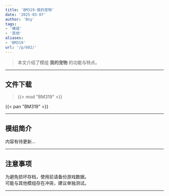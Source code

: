 ```yaml
---
title: 'BM319-我的宠物'
date: '2025-03-07'
author: 'Bny'
tags:
- '模组'
- '其他'
aliases:
- 'BM319'
url: '/p/602/'
---
```


> 本文介绍了模组 **我的宠物** 的功能与特点。

---

## 文件下载  

> {{< mod "BM319" >}}  

{{< pan "BM319" >}}  

---

## 模组简介

>  
内容有待更新...  

---

## 注意事项

>  
为避免损坏存档，使用前请备份游戏数据。  
可能与其他模组存在冲突，建议单独测试。  

---

